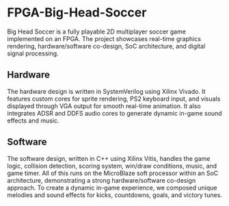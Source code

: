 # FPGA-Big-Head-Soccer

Big Head Soccer is a fully playable 2D multiplayer soccer game implemented on an FPGA. The project showcases real-time graphics rendering, hardware/software co-design, SoC architecture, and digital signal processing.
## Hardware
The hardware design is written in SystemVerilog using Xilinx Vivado. It features custom cores for sprite rendering, PS2 keyboard input, and visuals displayed through VGA output for smooth real-time animation. It also integrates ADSR and DDFS audio cores to generate dynamic in-game sound effects and music.
## Software
The software design, written in C++ using Xilinx Vitis, handles the game logic, collision detection, scoring system, win/draw conditions, music, and game timer. All of this runs on the MicroBlaze soft processor within an SoC architecture, demonstrating a strong hardware/software co-design approach. To create a dynamic in-game experience, we composed unique melodies and sound effects for kicks, countdowns, goals, and victory tunes.
